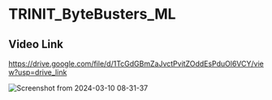 # TRINIT_ByteBusters_ML 

## Video Link
https://drive.google.com/file/d/1TcGdGBmZaJvctPvitZOddEsPduOl6VCY/view?usp=drive_link

![Screenshot from 2024-03-10 08-31-37](https://github.com/PRATEEK-VERNEKAR/TRINIT_ByteBusters_ML/assets/107637873/407cb3ef-d19a-4a9e-8368-2f6929e28dd4)

